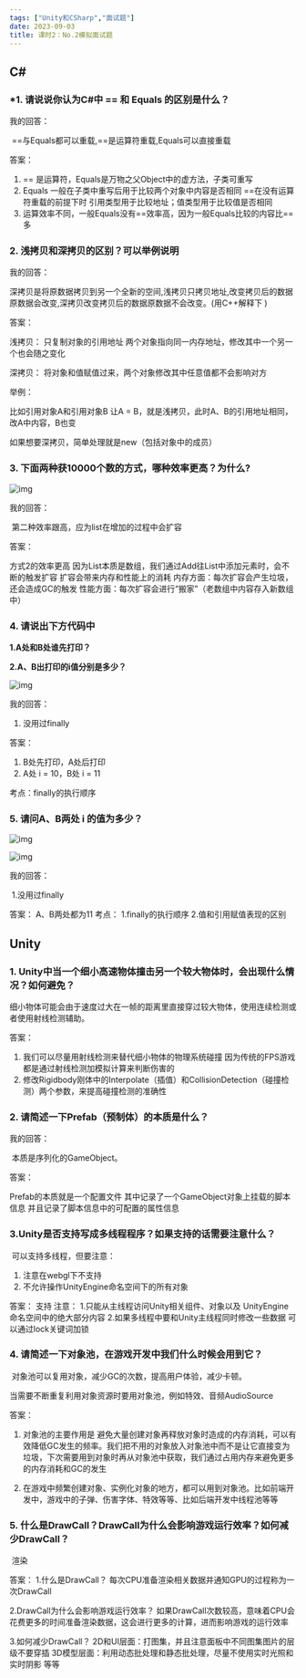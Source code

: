 ```yaml
---
tags: ["Unity和CSharp","面试题"]
date: 2023-09-03
title: 课时2：No.2模拟面试题 
---
```

## **C#**

### **\*1. 请说说你认为C#中 == 和 Equals 的区别是什么？**

我的回答：

​	==与Equals都可以重载,\==是运算符重载,Equals可以直接重载


答案：

1. == 是运算符，Equals是万物之父Object中的虚方法，子类可重写
2. Equals 一般在子类中重写后用于比较两个对象中内容是否相同
    ==在没有运算符重载的前提下时
    引用类型用于比较地址；值类型用于比较值是否相同
3. 运算效率不同，一般Equals没有==效率高，因为一般Equals比较的内容比==多
### **2.** **浅拷贝和深拷贝的区别？可以举例说明**

我的回答：

​	深拷贝是将原数据拷贝到另一个全新的空间,浅拷贝只拷贝地址,改变拷贝后的数据原数据会改变,深拷贝改变拷贝后的数据原数据不会改变。(用C++解释下	)


答案：

浅拷贝：
只复制对象的引用地址
两个对象指向同一内存地址，修改其中一个另一个也会随之变化

深拷贝：
将对象和值赋值过来，两个对象修改其中任意值都不会影响对方

举例：

比如引用对象A和引用对象B
让A = B，就是浅拷贝，此时A、B的引用地址相同，改A中内容，B也变

如果想要深拷贝，简单处理就是new（包括对象中的成员）

### **3. 下面两种获10000个数的方式，哪种效率更高？为什么?**

![img](/images/posts/121347b75e1d633221.png)

我的回答：

​	第二种效率跟高，应为list在增加的过程中会扩容


答案：

方式2的效率更高
因为List本质是数组，我们通过Add往List中添加元素时，会不断的触发扩容
扩容会带来内存和性能上的消耗
内存方面：每次扩容会产生垃圾，还会造成GC的触发
性能方面：每次扩容会进行“搬家”（老数组中内容存入新数组中）


### **4. 请说出下方代码中**

  **1.A处和B处谁先打印？**

  **2.A、B出打印的i值分别是多少？**

![img](/images/posts/121406ed5109338227.png)

我的回答：
​	
1. 没用过finally


答案：
1. B处先打印，A处后打印
2. A处 i = 10，B处 i = 11

考点：finally的执行顺序




### **5. 请问A、B两处 i 的值为多少？**


![img](/images/posts/12142513c4c3739672.png)

![img](/images/posts/121425170ae9635147.png)

我的回答：

​	1.没用过finally


答案：
A、B两处都为11
考点：
1.finally的执行顺序
2.值和引用赋值表现的区别
## **Unity**

### **1.** **Unity中当一个细小高速物体撞击另一个较大物体时，会出现什么情况？如何避免？**

​	细小物体可能会由于速度过大在一帧的距离里直接穿过较大物体，使用连续检测或者使用射线检测辅助。


答案：
1. 我们可以尽量用射线检测来替代细小物体的物理系统碰撞
因为传统的FPS游戏都是通过射线检测加模拟计算来判断伤害的
2. 修改Rigidbody刚体中的Interpolate（插值）和CollisionDetection（碰撞检测）两个参数，来提高碰撞检测的准确性	

### **2. 请简述一下Prefab（预制体）的本质是什么？**

我的回答：

​	本质是序列化的GameObject。


答案：

Prefab的本质就是一个配置文件
其中记录了一个GameObject对象上挂载的脚本信息
并且记录了脚本信息中的可配置的属性信息




### 3.Unity是否支持写成多线程程序？如果支持的话需要注意什么？

​	可以支持多线程，但要注意： 

1. 注意在webgl下不支持
2. 不允许操作UnityEngine命名空间下的所有对象


答案：
支持
注意：
1.只能从主线程访问Unity相关组件、对象以及
UnityEngine命名空间中的绝大部分内容
2.如果多线程中要和Unity主线程同时修改一些数据
可以通过lock关键词加锁
### **4. 请简述一下对象池，在游戏开发中我们什么时候会用到它？**

​	对象池可以复用对象，减少GC的次数，提高用户体验，减少卡顿。

​	当需要不断重复利用对象资源时要用对象池，例如特效、音频AudioSource


答案：
1. 对象池的主要作用是 避免大量创建对象再释放对象时造成的内存消耗，可以有效降低GC发生的频率。我们把不用的对象放入对象池中而不是让它直接变为垃圾，下次需要用到对象时再从对象池中获取，我们通过占用内存来避免更多的内存消耗和GC的发生

2. 在游戏中频繁创建对象、实例化对象的地方，都可以用到对象池。比如前端开发中，游戏中的子弹、伤害字体、特效等等、比如后端开发中线程池等等

### **5. 什么是DrawCall？DrawCall为什么会影响游戏运行效率？如何减少DrawCall？**

​	渲染


答案：
1.什么是DrawCall？
每次CPU准备渲染相关数据并通知GPU的过程称为一次DrawCall

2.DrawCall为什么会影响游戏运行效率？
如果DrawCall次数较高，意味着CPU会花费更多的时间准备渲染数据，这会进行更多的计算，进而影响游戏的运行效率

3.如何减少DrawCall？
2D和UI层面：打图集，并且注意面板中不同图集图片的层级不要穿插
3D模型层面：利用动态批处理和静态批处理，尽量不使用实时光照和实时阴影
等等


